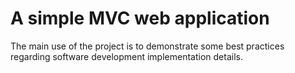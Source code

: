 ﻿# A simple MVC web application

The main use of the project is to demonstrate some best practices regarding software development implementation details.
